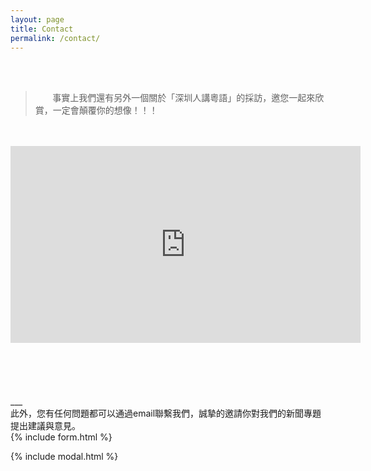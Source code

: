 ```yaml
---
layout: page
title: Contact
permalink: /contact/
---
```



<br>
<br>

>  &#160;&#160;&#160;&#160;&#160;&#160; 事實上我們還有另外一個關於「深圳人講粵語」的採訪，邀您一起來欣賞，一定會顛覆你的想像！！！
<br>
<br>
<iframe width="560" height="315" src="https://www.youtube.com/embed/GWqxg1URaCY" frameborder="0" allow="autoplay; encrypted-media" allowfullscreen></iframe>


<br>
<br>
<br>
<br>
<br>
<br>
___
<br>
此外，您有任何問題都可以通過email聯繫我們，誠摯的邀請你對我們的新聞專題提出建議與意見。
<br>
{% include form.html %}

{% include modal.html %}
